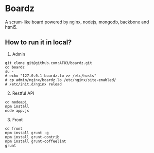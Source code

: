 Boardz
======

A scrum-like board powered by nginx, nodejs, mongodb, backbone and html5.

How to run it in local?
-----------------------

1. Admin

```
git clone git@github.com:AF83/boardz.git
cd boardz
su -
# echo "127.0.0.1 boardz.lo >> /etc/hosts"
# cp admin/nginx/boardz.lo /etc/nginx/site-enabled/
# /etc/init.d/nginx reload
```

2. Restful API

```
cd nodeapi
npm install
node app.js
```

3. Front

```
cd front
npm install grunt -g
npm install grunt-contrib
npm install grunt-coffeelint
grunt
```
